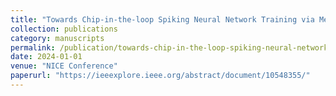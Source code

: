```yaml
---
title: "Towards Chip-in-the-loop Spiking Neural Network Training via Metropolis-Hastings Sampling"
collection: publications
category: manuscripts
permalink: /publication/towards-chip-in-the-loop-spiking-neural-network
date: 2024-01-01
venue: "NICE Conference"
paperurl: "https://ieeexplore.ieee.org/abstract/document/10548355/"
---
```

